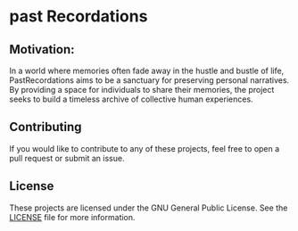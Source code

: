 # past Recordations
## Motivation:

In a world where memories often fade away in the hustle and bustle of life, PastRecordations aims to be a 
sanctuary for preserving personal narratives. By providing a space for individuals to share their memories,
the project seeks to build a timeless archive of collective human experiences.


## Contributing

If you would like to contribute to any of these projects, feel free to open a pull request or submit an issue.

## License

These projects are licensed under the GNU General Public License. See the [LICENSE](LICENSE) file for more information.

